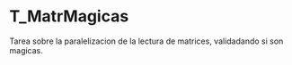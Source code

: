 # T_MatrMagicas
Tarea sobre la paralelizacion de la lectura de matrices, validadando si son magicas.
